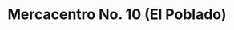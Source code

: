 ---
title: "Mercacentro No. 10 (El Poblado)"
url: /ibague/mercacentro-no-10-el-poblado/
shop: supermercado
---
